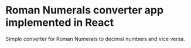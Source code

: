# Roman Numerals converter app implemented in React

Simple converter for Roman Numerals to decimal numbers and vice versa.